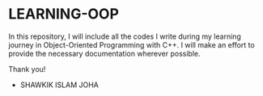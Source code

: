 # LEARNING-OOP
In this repository, I will include all the codes I write during my learning journey in Object-Oriented Programming with C++.
I will make an effort to provide the necessary documentation wherever possible.

Thank you!
- SHAWKIK ISLAM JOHA 
